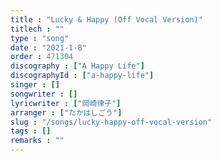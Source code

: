 ```yaml
---
title : "Lucky & Happy (Off Vocal Version)"
titlech : ""
type : "song"
date : "2021-1-8"
order : 471304
discography : ["A Happy Life"]
discographyId : ["a-happy-life"]
singer : []
songwriter : []
lyricwriter : ["岡崎律子"]
arranger : ["たかはしごう"]
slug : "/songs/lucky-happy-off-vocal-version"
tags : []
remarks : ""
---
```


